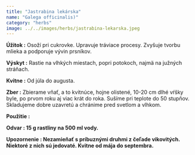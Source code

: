 ```yaml
---
title: "Jastrabina lekárska"
name: "Galega officinalis)"
category: "herbs"
image: ../../images/herbs/jastrabina-lekarska.jpeg
---
```


<strong>Úžitok :</strong> Osoží pri cukrovke. Upravuje tráviace procesy. Zvyšuje tvorbu mlieka a podporuje vývin prsníkov.

<strong>Výskyt :</strong> Rastie na vlhkých miestach, popri potokoch, najmä na južných stráňach.

<strong>Kvitne :</strong> Od júla do augusta.

<strong>Zber :</strong> Zbierame vňať, a to kvitnúce, hojne olistené, 10-20 cm dlhé vŕšky byle, po prvom roku aj viac krát do roka. Sušíme pri teplote do 50 stupňov. Skladujeme dobre uzavretú a chránime pred svetlom a vlhkom.

<strong>Použitie :</strong>

<strong>Odvar : 15 g rastliny na 500 ml vody.

<strong>Upozornenie :</strong> Nezamieňať s príbuznými druhmi z čeľade vikovitých. Niektoré z nich sú jedovaté. Kvitne od mája do septembra.
